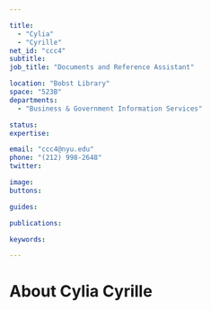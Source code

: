 ```yaml
---

title:
  - "Cylia"
  - "Cyrille"
net_id: "ccc4"
subtitle: 
job_title: "Documents and Reference Assistant"

location: "Bobst Library"
space: "523B"
departments:
  - "Business & Government Information Services"

status: 
expertise:

email: "ccc4@nyu.edu"
phone: "(212) 998-2648"
twitter: 

image: 
buttons:

guides:

publications:

keywords:

---
```


# About Cylia Cyrille


